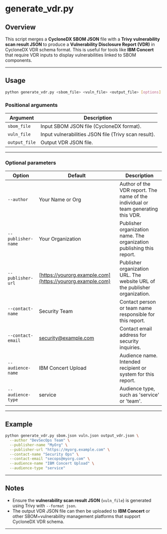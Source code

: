 # generate\_vdr.py

## Overview

This script merges a **CycloneDX SBOM JSON** file with a **Trivy vulnerability scan result JSON** to produce a **Vulnerability Disclosure Report (VDR)** in CycloneDX VDR schema format. This is useful for tools like **IBM Concert** that require VDR inputs to display vulnerabilities linked to SBOM components.

---

## Usage

```bash
python generate_vdr.py <sbom_file> <vuln_file> <output_file> [options]
```

### Positional arguments

| Argument      | Description                                          |
| ------------- | ---------------------------------------------------- |
| `sbom_file`   | Input SBOM JSON file (CycloneDX format).             |
| `vuln_file`   | Input vulnerabilities JSON file (Trivy scan result). |
| `output_file` | Output VDR JSON file.                                |

---

### Optional parameters

| Option             | Default                                                    | Description                                                                       |
| ------------------ | ---------------------------------------------------------- | --------------------------------------------------------------------------------- |
| `--author`         | Your Name or Org                                           | Author of the VDR report. The name of the individual or team generating this VDR. |
| `--publisher-name` | Your Organization                                          | Publisher organization name. The organization publishing this report.             |
| `--publisher-url`  | [https://yourorg.example.com](https://yourorg.example.com) | Publisher organization URL. The website URL of the publisher organization.        |
| `--contact-name`   | Security Team                                              | Contact person or team name responsible for this report.                          |
| `--contact-email`  | [security@example.com](mailto:security@example.com)        | Contact email address for security inquiries.                                     |
| `--audience-name`  | IBM Concert Upload                                         | Audience name. Intended recipient or system for this report.                      |
| `--audience-type`  | service                                                    | Audience type, such as 'service' or 'team'.                                       |

---

## Example

```bash
python generate_vdr.py sbom.json vuln.json output_vdr.json \
  --author "DevSecOps Team" \
  --publisher-name "MyOrg" \
  --publisher-url "https://myorg.example.com" \
  --contact-name "Security Ops" \
  --contact-email "secops@myorg.com" \
  --audience-name "IBM Concert Upload" \
  --audience-type "service"
```

---

## Notes

* Ensure the **vulnerability scan result JSON** (`vuln_file`) is generated using Trivy with `--format json`.
* The output VDR JSON file can then be uploaded to **IBM Concert** or other SBOM+vulnerability management platforms that support CycloneDX VDR schema.

---

